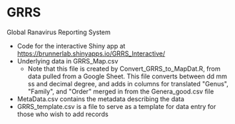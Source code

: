 # GRRS
Global Ranavirus Reporting System

* Code for the interactive Shiny app at https://brunnerlab.shinyapps.io/GRRS_Interactive/
* Underlying data in GRRS_Map.csv 
    * Note that this file is created by Convert_GRRS_to_MapDat.R, from data pulled from a Google Sheet. 
      This file converts between dd mm ss and decimal degree, and 
      adds in columns for translated "Genus", "Family", and "Order" merged in from the Genera_good.csv file
* MetaData.csv contains the metadata describing the data
* GRRS_template.csv is a file to serve as a template for data entry for those who wish to add records
